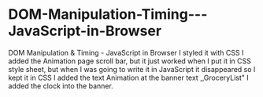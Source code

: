 # DOM-Manipulation-Timing---JavaScript-in-Browser
DOM Manipulation &amp; Timing - JavaScript in Browser
I styled it with CSS
I added the Animation page scroll bar, but it just worked when I put it in CSS style sheet, but when I was going to write it in JavaScript it disappeared so I kept it in CSS
I added the text Animation at the banner text ,,GroceryList"
I added the clock into the banner.
